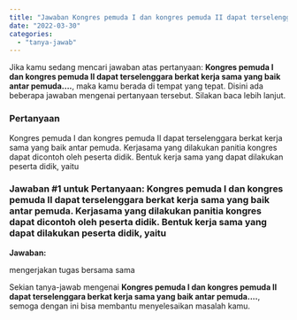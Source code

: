 ```yaml
---
title: "Jawaban Kongres pemuda I dan kongres pemuda II dapat terselenggara berkat kerja sama yang baik antar pemuda...."
date: "2022-03-30"
categories: 
  - "tanya-jawab"
---
```


Jika kamu sedang mencari jawaban atas pertanyaan: **Kongres pemuda I dan kongres pemuda II dapat terselenggara berkat kerja sama yang baik antar pemuda....**, maka kamu berada di tempat yang tepat. Disini ada beberapa jawaban mengenai pertanyaan tersebut. Silakan baca lebih lanjut.

### Pertanyaan

Kongres pemuda I dan kongres pemuda II dapat terselenggara berkat kerja sama yang baik antar pemuda. Kerjasama yang dilakukan panitia kongres dapat dicontoh oleh peserta didik. Bentuk kerja sama yang dapat dilakukan peserta didik, yaitu​

### Jawaban #1 untuk Pertanyaan: Kongres pemuda I dan kongres pemuda II dapat terselenggara berkat kerja sama yang baik antar pemuda. Kerjasama yang dilakukan panitia kongres dapat dicontoh oleh peserta didik. Bentuk kerja sama yang dapat dilakukan peserta didik, yaitu​

**Jawaban:**

mengerjakan tugas bersama sama

Sekian tanya-jawab mengenai **Kongres pemuda I dan kongres pemuda II dapat terselenggara berkat kerja sama yang baik antar pemuda....**, semoga dengan ini bisa membantu menyelesaikan masalah kamu.
